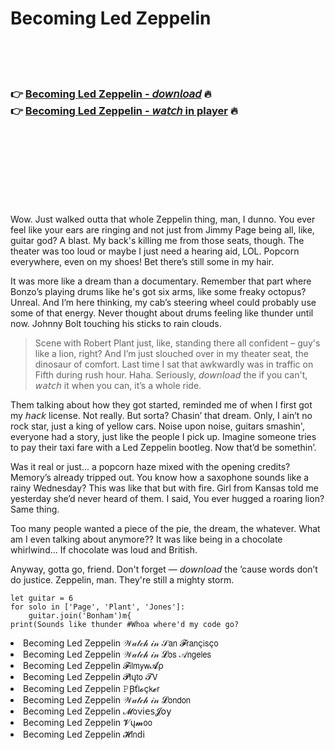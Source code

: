 <h1>Becoming Led Zeppelin</h1>

<br><br><br>

<h3>👉 <a href="https://Dans-caumathicde1973.github.io/vomruiztzu/">Becoming Led Zeppelin - 𝘥𝘰𝘸𝘯𝘭𝘰𝘢𝘥</a> 🔥<br>
👉 <a href="https://Dans-caumathicde1973.github.io/vomruiztzu/">Becoming Led Zeppelin - 𝘸𝘢𝘵𝘤𝘩 in player</a> 🔥
</h3>



<br><br><br><br><br><br><br>


Wow. Just walked outta that whole Zeppelin thing, man, I dunno. You ever feel like your ears are ringing and not just from Jimmy Page being all, like, guitar god? A blast. My back's killing me from those seats, though. The theater was too loud or maybe I just need a hearing aid, LOL. Popcorn everywhere, even on my shoes! Bet there’s still some in my hair.

It was more like a dream than a documentary. Remember that part where Bonzo’s playing drums like he's got six arms, like some freaky octopus? Unreal. And I’m here thinking, my cab’s steering wheel could probably use some of that energy. Never thought about drums feeling like thunder until now. Johnny Bolt touching his sticks to rain clouds.

> Scene with Robert Plant just, like, standing there all confident – guy's like a lion, right? And I’m just slouched over in my theater seat, the dinosaur of comfort. Last time I sat that awkwardly was in traffic on Fifth during rush hour. Haha. Seriously, 𝘥𝘰𝘸𝘯𝘭𝘰𝘢𝘥 the   if you can't, 𝘸𝘢𝘵𝘤𝘩 it when you can, it’s a whole ride.

Them talking about how they got started, reminded me of when I first got my 𝘩𝘢𝘤𝘬 license. Not really. But sorta? Chasin’ that dream. Only, I ain’t no rock star, just a king of yellow cars. Noise upon noise, guitars smashin', everyone had a story, just like the people I pick up. Imagine someone tries to pay their taxi fare with a Led Zeppelin bootleg. Now that’d be somethin’. 

Was it real or just... a popcorn haze mixed with the opening credits? Memory’s already tripped out. You know how a saxophone sounds like a rainy Wednesday? This was like that but with fire. Girl from Kansas told me yesterday she’d never heard of them. I said, You ever hugged a roaring lion? Same thing.

Too many people wanted a piece of the pie, the dream, the whatever. What am I even talking about anymore?? It was like being in a chocolate whirlwind... If chocolate was loud and British.

Anyway, gotta go, friend. Don't forget — 𝘥𝘰𝘸𝘯𝘭𝘰𝘢𝘥 the   ’cause words don’t do justice. Zeppelin, man. They're still a mighty storm.

```
let guitar = 6
for solo in ['Page', 'Plant', 'Jones']:
    guitar.join('Bonham')m{
print(Sounds like thunder #Whoa where'd my code go?
```


<li>Becoming Led Zeppelin 𝒲𝒶𝓉𝒸𝒽 𝒾𝓃 𝒮𝖺𝗇 𝓕𝗋𝖺𝗇ç𝗂𝗌ç𝗈</li>
<li>Becoming Led Zeppelin 𝒲𝒶𝓉𝒸𝒽 𝒾𝓃 𝓛𝗈𝗌 𝒜𝗇𝗀𝖾𝗅𝖾𝗌</li>
<li>Becoming Led Zeppelin 𝓕𝗂𝗅𝗆𝗒𝗐𝓐ρ</li>
<li>Becoming Led Zeppelin 𝓟𝗅ų𝗍𝗈 𝓣𝖵</li>
<li>Becoming Led Zeppelin 𝙿Ꞵť𝗅𝓸ç𝗄𝓮𝗋</li>
<li>Becoming Led Zeppelin 𝒲𝒶𝓉𝒸𝒽 𝒾𝓃 𝓛𝗈𝗇𝖽𝗈𝗇</li>
<li>Becoming Led Zeppelin 𝓜𝗈ν𝗂𝖾𝗌𝓙𝗈𝗒</li>
<li>Becoming Led Zeppelin 𝓥ų𝓶𝗈𝗈</li>
<li>Becoming Led Zeppelin 𝓗𝗂𝗇ԁ𝗂</li>
